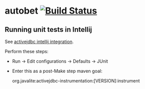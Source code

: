 # autobet [![Build Status](https://travis-ci.org/kokosing/autobet.svg?branch=master)](https://travis-ci.org/kokosing/autobet)

## Running unit tests in Intellij

See [activejdbc intellij integration](http://javalite.io/intellij_idea_integration).

Perform these steps:

  * Run -> Edit configurations -> Defaults -> JUnit 
  * Enter this as a post-Make step maven goal:

      org.javalite:activejdbc-instrumentation:[VERSION]:instrument
